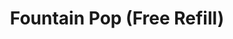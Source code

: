 ---
title: "Fountain Pop (Free Refill)"
description: ""
price_s: "3.75"
price_l: ""
price_lg: ""
weight: "1"
---